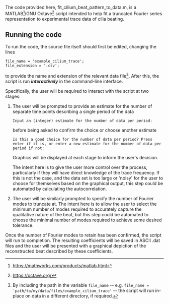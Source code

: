 The code provided here, fit_cilium_beat_pattern_to_data.m, is a MATLAB[^matlab]/GNU Octave[^octave] script intended to help fit a truncated Fourier series representation to experimental trace data of cilia beating.

## Running the code

To run the code, the source file itself should first be edited, changing the lines
```
file_name = 'example_cilium_trace';
file_extension = '.csv';
```
to provide the name and extension of the relevant data file[^file_path]. After this, the script is run ***interactively*** in the command-line interface.

Specifically, the user will be required to interact with the script at two stages:
1. The user will be prompted to provide an estimate for the number of separate time points describing a single period of the data

   ```
   Input an (integer) estimate for the number of data per period:
   ```
   
   before being asked to confirm the choice or choose another estimate
   
   ```
   Is this a good choice for the number of data per period? Press enter if it is, or enter a new estimate for the number of data per period if not: 
   ```
   
   Graphics will be displayed at each stage to inform the user's decision.
   
   The intent here is to give the user more control over the process, particularly if they will have direct knowledge of the trace frequency. If this is not the case, and the data set is too large or 'noisy' for the user to choose for themselves based on the graphical output, this step could be automated by calculating the autocorrelation.
   
2. The user will be similarly prompted to specify the number of Fourier modes to truncate at. The intent here is to allow the user to select the minimum number of modes required to accurately capture the qualitative nature of the beat, but this step could be automated to choose the minimal number of modes required to achieve some desired tolerance.

Once the number of Fourier modes to retain has been confirmed, the script will run to completion. The resulting coefficients will be saved in ASCII .dat files and the user will be presented with a graphical depiction of the reconstructed beat described by these coefficients.

[^file_path]: By including the path in the variable `file_name` -- e.g. `file_name = 'path/to/my/data/files/example_cilium_trace'` -- the script will run in-place on data in a different directory, if required.

[^matlab]: https://mathworks.com/products/matlab.html

[^octave]: https://octave.org/
